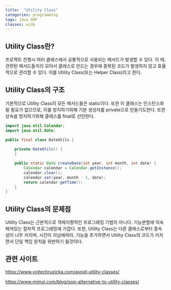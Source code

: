 ```yaml
---
title:  "Utility Class"
categories: programming
tags: Java OOP
classes: wide
---
```


## Utility Class란?

프로젝트 진행시 여러 클래스에서 공통적으로 사용되는 메서드가 발생할 수 있다. 이 때, 관련된 메서드들끼리 모아서 클래스로 만드는 경우에 중복된 코드가 발생하지 않고 효율적으로 관리할 수 있다. 이를 Utility Class(또는 Helper Class)라고 한다.

## Utility Class의 구조

기본적으로 Utility Class의 모든 메서드들은 static이다. 또한 이 클래스는 인스턴스화 될 필요가 없으므로, 이를 방지하기위해 기본 생성자를 private으로 만들기도한다. 또한 상속을 방지하기위해 클래스를 final로 선언한다.

```java
import java.util.Calendar;
import java.util.Date;

public final class DateUtils {
    
    private DateUtils() {
    }

    public static Date createDate(int year, int month, int date) {
        Calendar calendar = Calendar.getInstance();
        calendar.clear();
        calendar.set(year, month - 1, date);
        return calendar.getTime();
    }
}
```

## Utility Class의 문제점

Utility Class는 근본적으로 객체지향적인 프로그래밍 기법이 아니다. 기능분할에 익숙해져있는 절차적 프로그래밍에 가깝다. 또한, Utility Class는 다른 클래스로부터 종속성이 너무 커지며, 시간이 지남에따라, 기능을 추가하면서 Utility Class의 코드가 커지면서 단일 책임 원칙을 위반하기 될것이다.

## 관련 사이트

<https://www.vojtechruzicka.com/avoid-utility-classes/>

<https://www.mimul.com/blog/oop-alternative-to-utility-classes/>
